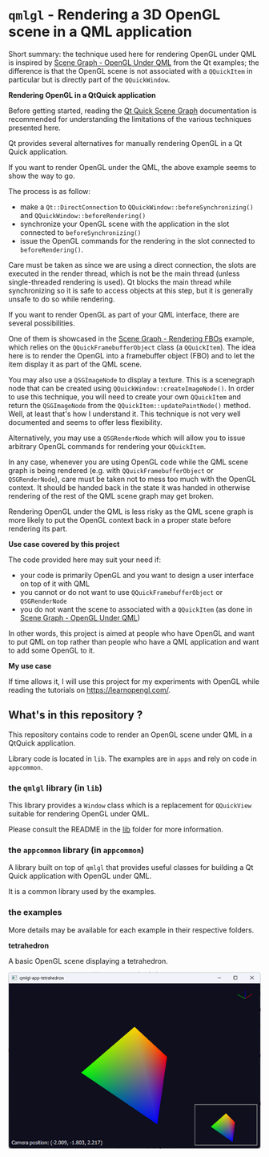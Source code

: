 
# `qmlgl` - Rendering a 3D OpenGL scene in a QML application

Short summary: the technique used here for rendering OpenGL under QML
is inspired by [Scene Graph - OpenGL Under QML](https://doc.qt.io/qt-5/qtquick-scenegraph-openglunderqml-example.html)
from the Qt examples; the difference is that the OpenGL scene is not associated with a 
`QQuickItem` in particular but is directly part of the `QQuickWindow`.

**Rendering OpenGL in a QtQuick application**

Before getting started, 
reading the [Qt Quick Scene Graph](https://doc.qt.io/qt-5/qtquick-visualcanvas-scenegraph.html) documentation 
is recommended for understanding the limitations of the various techniques presented here.

Qt provides several alternatives for manually rendering OpenGL in a Qt Quick application.

If you want to render OpenGL under the QML, the above example seems to show the way to go.

The process is as follow:
- make a `Qt::DirectConnection` to `QQuickWindow::beforeSynchronizing()` and `QQuickWindow::beforeRendering()`
- synchronize your OpenGL scene with the application in the slot connected to `beforeSynchronizing()`
- issue the OpenGL commands for the rendering in the slot connected to `beforeRendering()`.

Care must be taken as since we are using a direct connection, the slots are executed in the 
render thread, which is not be the main thread (unless single-threaded rendering is used).
Qt blocks the main thread while synchronizing so it is safe to access objects at this 
step, but it is generally unsafe to do so while rendering. 

If you want to render OpenGL as part of your QML interface, there are several possibilities.

One of them is showcased in the [Scene Graph - Rendering FBOs](https://doc.qt.io/qt-5/qtquick-scenegraph-fboitem-example.html) example, 
which relies on the `QQuickFramebufferObject` class (a `QQuickItem`).
The idea here is to render the OpenGL into a framebuffer object (FBO) and to 
let the item display it as part of the QML scene.

You may also use a `QSGImageNode` to display a texture. 
This is a scenegraph node that can be created using `QQuickWindow::createImageNode()`.
In order to use this technique, you will need to create your own `QQuickItem` and return 
the `QSGImageNode` from the `QQuickItem::updatePaintNode()` method.
Well, at least that's how I understand it. 
This technique is not very well documented and seems to offer less flexibility.

Alternatively, you may use a `QSGRenderNode` which will allow you to issue arbitrary 
OpenGL commands for rendering your `QQuickItem`.

In any case, whenever you are using OpenGL code while the QML scene graph is being rendered 
(e.g. with `QQuickFramebufferObject` or `QSGRenderNode`), care must be taken not 
to mess too much with the OpenGL context. 
It should be handed back in the state it was handed in otherwise rendering of the rest 
of the QML scene graph may get broken.

Rendering OpenGL under the QML is less risky as the QML scene graph is more likely to put
the OpenGL context back in a proper state before rendering its part.

**Use case covered by this project**

The code provided here may suit your need if:
- your code is primarily OpenGL and you want to design a user interface on top of it with QML
- you cannot or do not want to use `QQuickFramebufferObject` or `QSGRenderNode`
- you do not want the scene to associated with a `QQuickItem` (as done in [Scene Graph - OpenGL Under QML](https://doc.qt.io/qt-5/qtquick-scenegraph-openglunderqml-example.html))

In other words, this project is aimed at people who have OpenGL and want to put 
QML on top rather than people who have a QML application and want to add some 
OpenGL to it.

**My use case**

If time allows it, I will use this project for my experiments with OpenGL while 
reading the tutorials on https://learnopengl.com/.

## What's in this repository ?

This repository contains code to render an OpenGL scene under QML in a QtQuick application.

Library code is located in `lib`. The examples are in `apps` and rely on code 
in `appcommon`.

### the `qmlgl` library (in `lib`)

This library provides a `Window` class which is a replacement for `QQuickView`
suitable for rendering OpenGL under QML.

Please consult the README in the [lib](lib) folder for more information.

### the `appcommon` library (in `appcommon`)

A library built on top of `qmlgl` that provides useful classes for building 
a Qt Quick application with OpenGL under QML.

It is a common library used by the examples.

### the examples

More details may be available for each example in their respective folders.

**tetrahedron**

A basic OpenGL scene displaying a tetrahedron.

![Screenshot of the tetrahedron example app](apps/tetrahedron/doc/tetrahedron.png)
